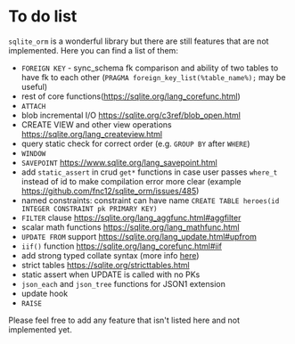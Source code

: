 # To do list

`sqlite_orm` is a wonderful library but there are still features that are not implemented. Here you can find a list of them:

* `FOREIGN KEY` - sync_schema fk comparison and ability of two tables to have fk to each other (`PRAGMA foreign_key_list(%table_name%);` may be useful)
* rest of core functions(https://sqlite.org/lang_corefunc.html)
* `ATTACH`
* blob incremental I/O https://sqlite.org/c3ref/blob_open.html
* CREATE VIEW and other view operations https://sqlite.org/lang_createview.html
* query static check for correct order (e.g. `GROUP BY` after `WHERE`)
* `WINDOW`
* `SAVEPOINT` https://www.sqlite.org/lang_savepoint.html
* add `static_assert` in crud `get*` functions in case user passes `where_t` instead of id to make compilation error more clear (example https://github.com/fnc12/sqlite_orm/issues/485)
* named constraints: constraint can have name `CREATE TABLE heroes(id INTEGER CONSTRAINT pk PRIMARY KEY)`
* `FILTER` clause https://sqlite.org/lang_aggfunc.html#aggfilter
* scalar math functions https://sqlite.org/lang_mathfunc.html
* `UPDATE FROM` support https://sqlite.org/lang_update.html#upfrom
* `iif()` function https://sqlite.org/lang_corefunc.html#iif
* add strong typed collate syntax (more info [here](https://github.com/fnc12/sqlite_orm/issues/767#issuecomment-887689672))
* strict tables https://sqlite.org/stricttables.html
* static assert when UPDATE is called with no PKs
* `json_each` and `json_tree` functions for JSON1 extension
* update hook
* `RAISE`

Please feel free to add any feature that isn't listed here and not implemented yet.
